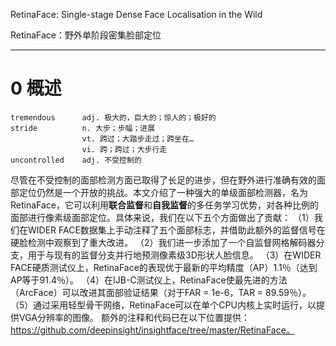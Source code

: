 
RetinaFace: Single-stage Dense Face Localisation in the Wild

RetinaFace：野外单阶段密集脸部定位
__________

# 0 概述
```
tremendous      adj. 极大的，巨大的；惊人的；极好的
stride          n. 大步；步幅；进展
                vt. 跨过；大踏步走过；跨坐在…
                vi. 跨；跨过；大步行走
uncontrolled    adj. 不受控制的
```

尽管在不受控制的面部检测方面已取得了长足的进步，但在野外进行准确有效的面部定位仍然是一个开放的挑战。本文介绍了一种强大的单级面部检测器，名为RetinaFace，它可以利用**联合监督**和**自我监督**的多任务学习优势，对各种比例的面部进行像素级面部定位。具体来说，我们在以下五个方面做出了贡献：
（1）我们在WIDER FACE数据集上手动注释了五个面部标志，并借助此额外的监督信号在硬脸检测中观察到了重大改进。 
（2）我们进一步添加了一个自监督网格解码器分支，用于与现有的监督分支并行地预测像素级3D形状人脸信息。 
（3）在WIDER FACE硬质测试仪上，RetinaFace的表现优于最新的平均精度（AP）1.1％（达到AP等于91.4％）。 
（4）在IJB-C测试仪上，RetinaFace使最先进的方法（ArcFace）可以改进其面部验证结果（对于FAR = 1e-6，TAR = 89.59％）。 
（5）通过采用轻型骨干网络，RetinaFace可以在单个CPU内核上实时运行，以提供VGA分辨率的图像。
额外的注释和代码已在以下位置提供：https://github.com/deepinsight/insightface/tree/master/RetinaFace。


